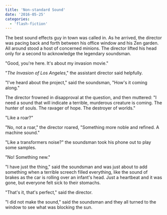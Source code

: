 ```yaml
---
title: 'Non-standard Sound'
date: '2016-05-25'
categories:
  - 'flash-fiction'
---
```


The best sound effects guy in town was called in. As he arrived, the director
was pacing back and forth between his office window and his Zen garden. All
around stood a host of concerned minions. The director lifted his head only for
a second to acknowledge the legendary soundsman.

"Good, you're here. It's about my invasion movie."

"_The Invasion of Los Angeles_," the assistant director said helpfully.

"I've heard about the project," said the soundsman, "How's it coming along."

The director frowned in disapproval at the question, and then muttered: "I need
a sound that will indicate a terrible, murderous creature is coming. The hunter
of souls. The ravager of hope. The destroyer of worlds."

"Like a roar?"

"No, not a roar," the director roared, "Something more noble and refined. A
machine sound."

"Like a transformers noise?" the soundsman took his phone out to play some
samples.

"No! Something new."

"I have just the thing," said the soundsman and was just about to add something
when a terrible screech filled everything, like the sound of brakes as the car
is rolling over an infant's head. Just a heartbeat and it was gone, but everyone
felt sick to their stomachs.

"That's it, that's perfect," said the director.

"I did not make the sound," said the soundsman and they all turned to the window
to see what was blocking the sun.
